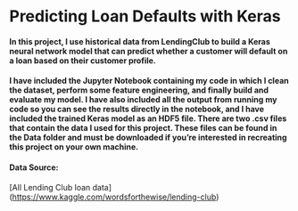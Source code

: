# Predicting Loan Defaults with Keras

#### In this project, I use historical data from LendingClub to build a Keras neural network model that can predict whether a customer will default on a loan based on their customer profile. 

#### I have included the Jupyter Notebook containing my code in which I clean the dataset, perform some feature engineering, and finally build and evaluate my model. I have also included all the output from running my code so you can see the results directly in the notebook, and I have included the trained Keras model as an HDF5 file. There are two .csv files that contain the data I used for this project. These files can be found in the Data folder and must be downloaded if you’re interested in recreating this project on your own machine.

#### Data Source:
[All Lending Club loan data] (https://www.kaggle.com/wordsforthewise/lending-club)
